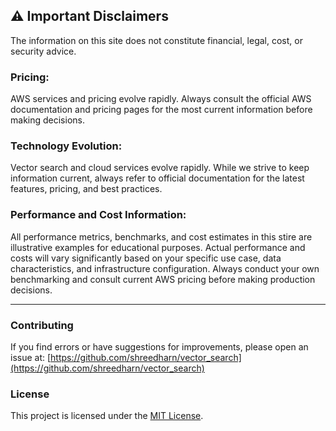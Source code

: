 ## ⚠️ Important Disclaimers

The information on this site does not constitute financial, legal, cost, or security advice.

### Pricing: 
AWS services and pricing evolve rapidly. Always consult the official AWS documentation and pricing pages for the most current information before making decisions.

### Technology Evolution: 
Vector search and cloud services evolve rapidly. While we strive to keep information current, always refer to official documentation for the latest features, pricing, and best practices.

### Performance and Cost Information:
All performance metrics, benchmarks, and cost estimates in this stire are illustrative examples for educational purposes. Actual performance and costs will vary significantly based on your specific use case, data characteristics, and infrastructure configuration. Always conduct your own benchmarking and consult current AWS pricing before making production decisions.

---
### Contributing
If you find errors or have suggestions for improvements, please open an issue at:
[https://github.com/shreedharn/vector_search](https://github.com/shreedharn/vector_search)

### License
This project is licensed under the [MIT License](./LICENSE.md).